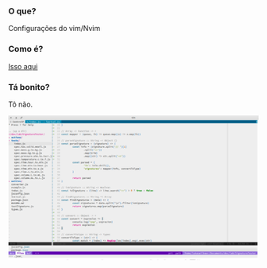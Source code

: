 ### O que?

Configurações do vim/Nvim

### Como é?

[Isso aqui](http://www.vim.org/)

### Tá bonito?

Tô não.

![Quem mandou...](./screenshot.png)